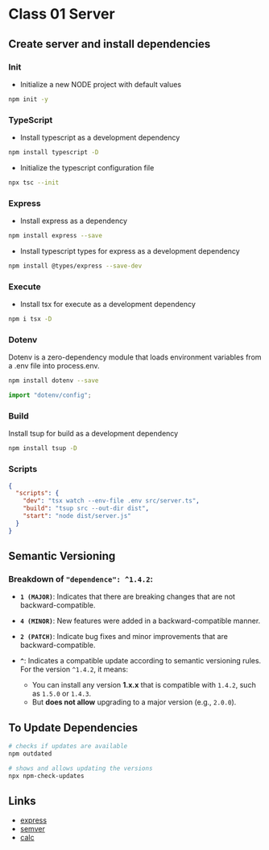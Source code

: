 # Class 01 Server

## Create server and install dependencies

### Init

- Initialize a new NODE project with default values

```bash
npm init -y
```

### TypeScript

- Install typescript as a development dependency

```bash
npm install typescript -D
```

- Initialize the typescript configuration file

```bash
npx tsc --init
```

### Express

- Install express as a dependency

```bash
npm install express --save
```

- Install typescript types for express as a development dependency

```bash
npm install @types/express --save-dev
```

### Execute

- Install tsx for execute as a development dependency

```bash
npm i tsx -D
```

### Dotenv

Dotenv is a zero-dependency module that loads environment variables from a .env file into process.env.

```bash
npm install dotenv --save
```

```ts
import "dotenv/config";
```

### Build

Install tsup for build as a development dependency

```bash
npm install tsup -D
```

### Scripts

```json
{
  "scripts": {
    "dev": "tsx watch --env-file .env src/server.ts",
    "build": "tsup src --out-dir dist",
    "start": "node dist/server.js"
  }
}
```

## Semantic Versioning

### Breakdown of `"dependence": ^1.4.2`:

- **`1 (MAJOR)`**: Indicates that there are breaking changes that are not backward-compatible.

- **`4 (MINOR)`**: New features were added in a backward-compatible manner.

- **`2 (PATCH)`**: Indicate bug fixes and minor improvements that are backward-compatible.

- **`^`**: Indicates a compatible update according to semantic versioning rules. For the version `^1.4.2`, it means:

  - You can install any version **1.x.x** that is compatible with `1.4.2`, such as `1.5.0` or `1.4.3`.
  - But **does not allow** upgrading to a major version (e.g., `2.0.0`).

## To Update Dependencies

```bash
# checks if updates are available
npm outdated

# shows and allows updating the versions
npx npm-check-updates
```

## Links

- [express](https://expressjs.com/)
- [semver](https://semver.org/)
- [calc](https://semver.npmjs.com/)
